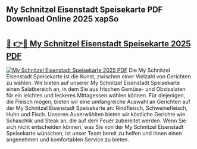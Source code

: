 ## My Schnitzel Eisenstadt Speisekarte PDF Download Online 2025 xapSo

# <h2><a href="http://gc68z8f.nevu.top/?p=My+Schnitzel+Eisenstadt+Speisekarte">🔗 👉🔴 My Schnitzel Eisenstadt Speisekarte 2025 PDF</a></h2>

[![My Schnitzel Eisenstadt Speisekarte 2025 PDF](https://i.imgur.com/dBaPXMq.png)](http://gc68z8f.nevu.top/?p=My+Schnitzel+Eisenstadt+Speisekarte)
Die My Schnitzel Eisenstadt Speisekarte ist die Kunst, zwischen einer Vielzahl von Gerichten zu wählen. Wir bieten auf unserer My Schnitzel Eisenstadt Speisekarte einen Salatbereich an, in dem Sie aus frischen Gemüse- und Obstsalaten für ein leichtes und leckeres Mittagessen wählen können. Für diejenigen, die Fleisch mögen, bieten wir eine umfangreiche Auswahl an Gerichten auf der My Schnitzel Eisenstadt Speisekarte an: Rindfleisch, Schweinefleisch, Huhn und Fisch. Unseren Auserwählten bieten wir köstliche Gerichte wie Schaschlik und Steak an, die auf dem Feuer zubereitet werden. Wenn Sie sich nicht entscheiden können, was Sie von der My Schnitzel Eisenstadt Speisekarte wünschen, ist unser Team bereit zu helfen und Ihnen einen angenehmen und komfortablen Service zu bieten.
